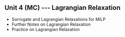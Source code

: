 ## Unit 4 (MC) --- Lagrangian Relaxation


- Surrogate and Lagrangian Relaxations for MILP
- Further Notes on Lagrangian Relaxation
- Practice on Lagrangian Relaxation  


